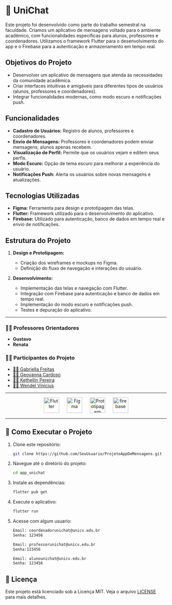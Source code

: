 # 📱 UniChat

Este projeto foi desenvolvido como parte do trabalho semestral na faculdade. Criamos um aplicativo de mensagens voltado para o ambiente acadêmico, com funcionalidades específicas para alunos, professores e coordenadores. Utilizamos o framework Flutter para o desenvolvimento do app e o Firebase para a autenticação e armazenamento em tempo real.

## Objetivos do Projeto
- Desenvolver um aplicativo de mensagens que atenda às necessidades da comunidade acadêmica.
- Criar interfaces intuitivas e amigáveis para diferentes tipos de usuários (alunos, professores e coordenadores).
- Integrar funcionalidades modernas, como modo escuro e notificações push.

## Funcionalidades
- **Cadastro de Usuários:** Registro de alunos, professores e coordenadores.
- **Envio de Mensagens:** Professores e coordenadores podem enviar mensagens; alunos apenas recebem.
- **Visualização de Perfil:** Permite que os usuários vejam e editem seus perfis.
- **Modo Escuro:** Opção de tema escuro para melhorar a experiência do usuário.
- **Notificações Push:** Alerta os usuários sobre novas mensagens e atualizações.

## Tecnologias Utilizadas
- **Figma:** Ferramenta para design e prototipagem das telas.
- **Flutter:** Framework utilizado para o desenvolvimento do aplicativo.
- **Firebase:** Utilizado para autenticação, banco de dados em tempo real e envio de notificações.

## Estrutura do Projeto
1. **Design e Prototipagem:**
   - Criação dos wireframes e mockups no Figma.
   - Definição do fluxo de navegação e interações do usuário.

2. **Desenvolvimento:**
   - Implementação das telas e navegação com Flutter.
   - Integração com Firebase para autenticação e banco de dados em tempo real.
   - Implementação do modo escuro e notificações push.
   - Testes e depuração do aplicativo.

---

### 👨‍🏫 Professores Orientadores
- **Gustavo**
- **Renata**

### 👨‍💻 Participantes do Projeto
- [👩‍💻 Gabriella Freitas](https://github.com/gsfgabi)
- [👩‍💻 Geovanna Cardoso](https://github.com/GiihCardoso)
- [👩‍💻 Kethellin Pereira](https://github.com/Kethellin)
- [👨‍💻 Wendel Vinicius](https://github.com/Wendel-Vinicius)

---

<div align="center">
  <img style="height:48px; margin: 0 10px;" src="https://img.icons8.com/color/48/flutter.png" alt="Flutter"/>
  <img style="height:48px; margin: 0 10px;" src="https://img.icons8.com/color/48/figma--v1.png" alt="Figma"/>
  <img style="height:48px; margin: 0 10px;" src="https://img.icons8.com/office/80/prototype.png" alt="Prototipagem"/>
  <img style="height:48px; margin: 0 10px;" src="https://img.icons8.com/color/48/firebase.png" alt="firebase"/>
</div>

---

## 🚀 Como Executar o Projeto
1. Clone este repositório:
   ```bash
   git clone https://github.com/SeuUsuario/ProjetoAppDeMensagens.git
   ```
2. Navegue até o diretório do projeto:
   ```bash
   cd app_unichat
   ```
3. Instale as dependências:
   ```bash
   flutter pub get
   ```
4. Execute o aplicativo:
   ```bash
   flutter run
   ```
5. Acesse com algum usuario:
   ```bash
   Email: coordenadorunichat@unicv.edu.br
   Senha: 123456

   Email: professorunichat@unicv.edu.br
   Senha:123456

   Email: alunounichat@unicv.edu.br
   Senha: 123456
   ```

## 📜 Licença
Este projeto está licenciado sob a Licença MIT. Veja o arquivo [LICENSE](LICENSE) para mais detalhes.

